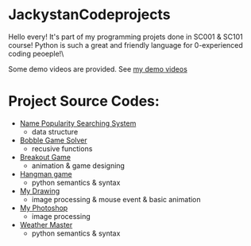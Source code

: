 # JackystanCodeprojects
Hello every! It's part of my programming projets done in SC001 & SC101 course! Python is such a great and friendly language for 0-experienced coding peoeple!\

Some demo videos are provided. See [my demo videos](https://drive.google.com/drive/folders/1BAxrj_xhxcW2feauzr88uyYn2QGzbFM2)

# Project Source Codes:
* [Name Popularity Searching System](https://github.com/maokun2022/JackystanCodeprojects/tree/main/JackystanCodeprojects/baby_name_searching)
    * data structure
* [Bobble Game Solver](https://github.com/maokun2022/JackystanCodeprojects/tree/main/JackystanCodeprojects/bobble_game_solver)
    * recusive functions
* [Breakout Game](https://github.com/maokun2022/JackystanCodeprojects/tree/main/JackystanCodeprojects/break_out_game)
    * animation & game designing
* [Hangman game](https://github.com/maokun2022/JackystanCodeprojects/tree/main/JackystanCodeprojects/hang_man)
    * python semantics & syntax
* [My Drawing](https://github.com/maokun2022/JackystanCodeprojects/tree/main/JackystanCodeprojects/my_drawing)
    * image processing & mouse event & basic animation 
* [My Photoshop](https://github.com/maokun2022/JackystanCodeprojects/tree/main/JackystanCodeprojects/my_photoshop)
    * image processing
* [Weather Master](https://github.com/maokun2022/JackystanCodeprojects/tree/main/JackystanCodeprojects/weather%20master)
    * python semantics & syntax
